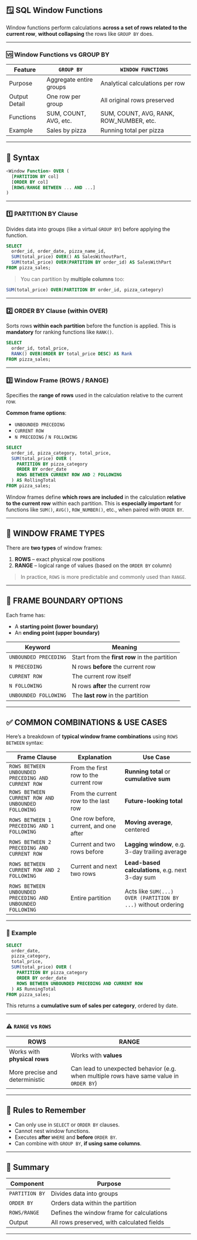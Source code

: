 
## 🪟 **SQL Window Functions**

Window functions perform calculations **across a set of rows related to the current row**, **without collapsing** the rows like `GROUP BY` does.

---

### 🆚 **Window Functions vs GROUP BY**

| Feature       | `GROUP BY`              | `WINDOW FUNCTIONS`                       |
| ------------- | ----------------------- | ---------------------------------------- |
| Purpose       | Aggregate entire groups | Analytical calculations per row          |
| Output Detail | One row per group       | All original rows preserved              |
| Functions     | SUM, COUNT, AVG, etc.   | SUM, COUNT, AVG, RANK, ROW\_NUMBER, etc. |
| Example       | Sales by pizza          | Running total per pizza                  |

---

## 📘 **Syntax**

```sql
<Window Function> OVER (
  [PARTITION BY col]
  [ORDER BY col]
  [ROWS/RANGE BETWEEN ... AND ...]
)
```

---

### 1️⃣ **PARTITION BY Clause**

Divides data into groups (like a virtual `GROUP BY`) before applying the function.

```sql
SELECT
  order_id, order_date, pizza_name_id,
  SUM(total_price) OVER() AS SalesWithoutPart,
  SUM(total_price) OVER(PARTITION BY order_id) AS SalesWithPart
FROM pizza_sales;
```

> You can partition by **multiple columns** too:

```sql
SUM(total_price) OVER(PARTITION BY order_id, pizza_category)
```

---

### 2️⃣ **ORDER BY Clause (within OVER)**

Sorts rows **within each partition** before the function is applied. This is **mandatory** for ranking functions like `RANK()`.

```sql
SELECT
  order_id, total_price,
  RANK() OVER(ORDER BY total_price DESC) AS Rank
FROM pizza_sales;
```

---

### 3️⃣ **Window Frame (ROWS / RANGE)**

Specifies the **range of rows** used in the calculation relative to the current row.

**Common frame options**:

* `UNBOUNDED PRECEDING`
* `CURRENT ROW`
* `N PRECEDING` / `N FOLLOWING`

```sql
SELECT
  order_id, pizza_category, total_price,
  SUM(total_price) OVER (
    PARTITION BY pizza_category 
    ORDER BY order_date 
    ROWS BETWEEN CURRENT ROW AND 2 FOLLOWING
  ) AS RollingTotal
FROM pizza_sales;
```

Window frames define **which rows are included** in the calculation **relative to the current row** within each partition. This is **especially important** for functions like `SUM()`, `AVG()`, `ROW_NUMBER()`, etc., when paired with `ORDER BY`.

---

## 🔳 WINDOW FRAME TYPES

There are **two types** of window frames:

1. **ROWS** – exact physical row positions
2. **RANGE** – logical range of values (based on the `ORDER BY` column)

> In practice, `ROWS` is more predictable and commonly used than `RANGE`.

---

## 📐 FRAME BOUNDARY OPTIONS

Each frame has:

* A **starting point (lower boundary)**
* An **ending point (upper boundary)**

| Keyword               | Meaning                                       |
| --------------------- | --------------------------------------------- |
| `UNBOUNDED PRECEDING` | Start from the **first row** in the partition |
| `N PRECEDING`         | N rows **before** the current row             |
| `CURRENT ROW`         | The current row itself                        |
| `N FOLLOWING`         | N rows **after** the current row              |
| `UNBOUNDED FOLLOWING` | The **last row** in the partition             |

---

## ✅ COMMON COMBINATIONS & USE CASES

Here’s a breakdown of **typical window frame combinations** using `ROWS BETWEEN` syntax:

| Frame Clause                                               | Explanation                            | Use Case                                                      |
| ---------------------------------------------------------- | -------------------------------------- | ------------------------------------------------------------- |
| `ROWS BETWEEN UNBOUNDED PRECEDING AND CURRENT ROW`         | From the first row to the current row  | **Running total** or **cumulative sum**                       |
| `ROWS BETWEEN CURRENT ROW AND UNBOUNDED FOLLOWING`         | From the current row to the last row   | **Future-looking total**                                      |
| `ROWS BETWEEN 1 PRECEDING AND 1 FOLLOWING`                 | One row before, current, and one after | **Moving average**, centered                                  |
| `ROWS BETWEEN 2 PRECEDING AND CURRENT ROW`                 | Current and two rows before            | **Lagging window**, e.g. 3-day trailing average               |
| `ROWS BETWEEN CURRENT ROW AND 2 FOLLOWING`                 | Current and next two rows              | **Lead-based calculations**, e.g. next 3-day sum              |
| `ROWS BETWEEN UNBOUNDED PRECEDING AND UNBOUNDED FOLLOWING` | Entire partition                       | Acts like `SUM(...) OVER (PARTITION BY ...)` without ordering |

---

### 🧠 Example

```sql
SELECT
  order_date,
  pizza_category,
  total_price,
  SUM(total_price) OVER (
    PARTITION BY pizza_category
    ORDER BY order_date
    ROWS BETWEEN UNBOUNDED PRECEDING AND CURRENT ROW
  ) AS RunningTotal
FROM pizza_sales;
```

This returns a **cumulative sum of sales per category**, ordered by date.

---

### ⚠️ `RANGE` vs `ROWS`

| ROWS                           | RANGE                                                                                   |
| ------------------------------ | --------------------------------------------------------------------------------------- |
| Works with **physical rows**   | Works with **values**                                                                   |
| More precise and deterministic | Can lead to unexpected behavior (e.g. when multiple rows have same value in `ORDER BY`) |

---

## 🚫 **Rules to Remember**

* Can only use in `SELECT` or `ORDER BY` clauses.
* Cannot nest window functions.
* Executes **after** `WHERE` and **before** `ORDER BY`.
* Can combine with `GROUP BY`, **if using same columns**.

---

## 📌 **Summary**

| Component      | Purpose                                    |
| -------------- | ------------------------------------------ |
| `PARTITION BY` | Divides data into groups                   |
| `ORDER BY`     | Orders data within the partition           |
| `ROWS/RANGE`   | Defines the window frame for calculations  |
| Output         | All rows preserved, with calculated fields |

---
